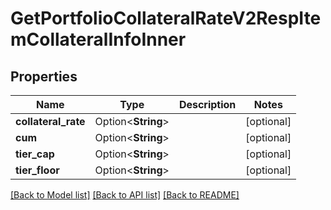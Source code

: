 # GetPortfolioCollateralRateV2RespItemCollateralInfoInner

## Properties

Name | Type | Description | Notes
------------ | ------------- | ------------- | -------------
**collateral_rate** | Option<**String**> |  | [optional]
**cum** | Option<**String**> |  | [optional]
**tier_cap** | Option<**String**> |  | [optional]
**tier_floor** | Option<**String**> |  | [optional]

[[Back to Model list]](../README.md#documentation-for-models) [[Back to API list]](../README.md#documentation-for-api-endpoints) [[Back to README]](../README.md)



